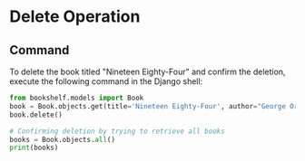 # Delete Operation

## Command
To delete the book titled "Nineteen Eighty-Four" and confirm the deletion, execute the following command in the Django shell:

```python
from bookshelf.models import Book
book = Book.objects.get(title='Nineteen Eighty-Four', author="George Orwell", publication_year=1949)
book.delete()

# Confirming deletion by trying to retrieve all books
books = Book.objects.all()
print(books)